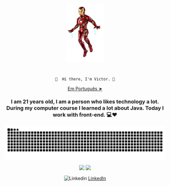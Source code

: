
 <div align="center">
  <img src="./github/iromaan.gif" width="120px">
   <br><br>
  
 ### <p>
    👋  Hi there, I'm Victor. 👋
  </p>
  
 <p align="center"><a href="./README-ptbr.md">Em Português ➤</a></p>
</div>

### <div align="center" width="200">  I am 21 years old, I am a person who likes technology a lot. During my computer course I learned a lot about Java. Today I work with front-end. 💻❤️</div>


<div align="center">
    <img src="https://raw.githubusercontent.com/devlucca/devlucca/output/github-contribution-grid-snake.svg" align="center" />
</div>

<p align="center">
  <img width="400px" src="https://github-readme-stats.vercel.app/api/top-langs/?username=vbeccare&layout=compact&theme=vision-friendly-dark" />
  <img width="400px" src="https://github-readme-stats.vercel.app/api?username=vbeccare&show_icons=true,css&layout=compact&theme=vision-friendly-dark"/>
</p>




<p align="center">
    <img src="https://user-images.githubusercontent.com/3603793/87078013-6b09a380-c1fa-11ea-9ca0-6789b1cafb1c.png" width="12" alt="Linkedin"> 
    <a href="https://www.linkedin.com/in/vbeccare" target="_blank" title="LinkedIn">LinkedIn</a>
</p>
